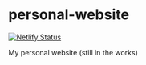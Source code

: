 # personal-website
[![Netlify Status](https://api.netlify.com/api/v1/badges/d28ac49d-ed9c-4d8d-b666-abcab620c6ca/deploy-status)](https://app.netlify.com/sites/awesome-yonath-2e36b3/deploys)

My personal website (still in the works)
